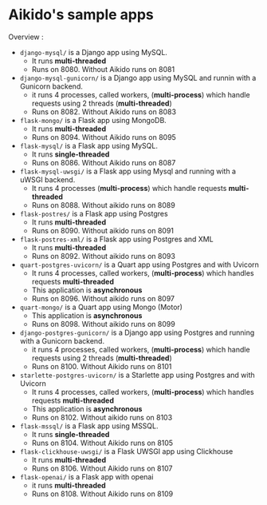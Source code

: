 # Aikido's sample apps
Overview : 
- `django-mysql/` is a Django app using MySQL.
  - It runs **multi-threaded**
  - Runs on 8080. Without Aikido runs on 8081
- `django-mysql-gunicorn/` is a Django app using MySQL and runnin with a Gunicorn backend.
  - it runs 4 processes, called workers, (**multi-process**) which handle requests using 2 threads (**multi-threaded**)
  - Runs on 8082. Without Aikido runs on 8083
- `flask-mongo/` is a Flask app using MongoDB.
  - It runs **multi-threaded**
  - Runs on 8094. Without Aikido runs on 8095
- `flask-mysql/` is a Flask app using MySQL.
  - It runs **single-threaded**
  - Runs on 8086. Without Aikido runs on 8087
- `flask-mysql-uwsgi/` is a Flask app using Mysql and running with a uWSGI backend.
  - It runs 4 processes (**multi-process**) which handle requests **multi-threaded**
  - Runs on 8088. Without aikido runs on 8089
- `flask-postres/` is a Flask app using Postgres
  - It runs **multi-threaded**
  - Runs on 8090. Without aikido runs on 8091
- `flask-postres-xml/` is a Flask app using Postgres and XML
  - It runs **multi-threaded**
  - Runs on 8092. Without aikido runs on 8093
- `quart-postgres-uvicorn/` is a Quart app using Postgres and with Uvicorn
  - It runs 4 processes, called workers, (**multi-process**) which handles requests **multi-threaded**
  - This application is **asynchronous**
  - Runs on 8096. Without aikido runs on 8097
- `quart-mongo/` is a Quart app using Mongo (Motor)
  - This application is **asynchronous**
  - Runs on 8098. Without aikido runs on 8099
- `django-postgres-gunicorn/` is a Django app using Postgres and running with a Gunicorn backend.
  - it runs 4 processes, called workers, (**multi-process**) which handle requests using 2 threads (**multi-threaded**)
  - Runs on 8100. Without Aikido runs on 8101
- `starlette-postgres-uvicorn/` is a Starlette app using Postgres and with Uvicorn
  - It runs 4 processes, called workers, (**multi-process**) which handles requests **multi-threaded**
  - This application is **asynchronous**
  - Runs on 8102. Without aikido runs on 8103
- `flask-mssql/` is a Flask app using MSSQL.
  - It runs **single-threaded**
  - Runs on 8104. Without Aikido runs on 8105
- `flask-clickhouse-uwsgi/` is a Flask UWSGI app using Clickhouse
  - It runs **multi-threaded**
  - Runs on 8106. Without Aikido runs on 8107
- `flask-openai/` is a Flask app with openai
  - it runs **multi-threaded**
  - Runs on 8108. Without Aikido runs on 8109
